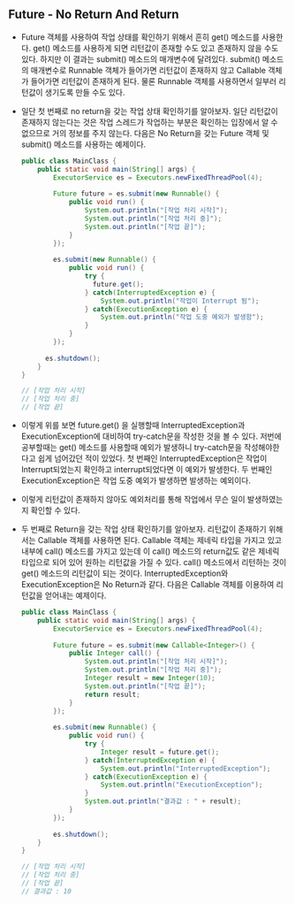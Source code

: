 ## Future - No Return And Return

- Future 객체를 사용하여 작업 상태를 확인하기 위해서 흔히 get() 메소드를 사용한다.
  get() 메소드를 사용하게 되면 리턴값이 존재할 수도 있고 존재하지 않을 수도 있다.
  하지만 이 결과는 submit() 메소드의 매개변수에 달려있다.
  submit() 메소드의 매개변수로 Runnable 객체가 들어가면 리턴값이 존재하지 않고
  Callable 객체가 들어가면 리턴값이 존재하게 된다.
  물론 Runnable 객체를 사용하면서 일부러 리턴값이 생기도록 만들 수도 있다.





- 일단 첫 번째로 no return을 갖는 작업 상태 확인하기를 알아보자.
  일단 리턴값이 존재하지 않는다는 것은 작업 스레드가 작업하는 부분은 확인하는 입장에서 알 수 없으므로
  거의 정보를 주지 않는다.
  다음은 No Return을 갖는 Future 객체 및 submit() 메소드를 사용하는 예제이다.

  ```java
  public class MainClass {
      public static void main(String[] args) {
          ExecutorService es = Executors.newFixedThreadPool(4);
          
          Future future = es.submit(new Runnable() {
              public void run() {
                  System.out.println("[작업 처리 시작]");
                  System.out.println("[작업 처리 중]");
                  System.out.println("[작업 끝]");
              }
          });
          
          es.submit(new Runnable() {
              public void run() {
                  try {
                  	future.get();
                  } catch(InterruptedException e) {
                      System.out.println("작업이 Interrupt 됨");
                  } catch(ExecutionException e) {
                      System.out.println("작업 도중 예외가 발생함");
                  }
              }
          });
          
  		es.shutdown();
      }
  }
  
  // [작업 처리 시작]
  // [작업 처리 중]
  // [작업 끝]
  ```

- 이렇게 위를 보면 future.get() 을 실행할때
  InterruptedException과 ExecutionException에 대비하여 try-catch문을 작성한 것을 볼 수 있다.
  저번에 공부할때는 get() 메소드를 사용할때 예외가 발생하니 try-catch문을 작성해야한다고
  쉽게 넘어갔던 적이 있었다.
  첫 번째인 InterruptedException은 작업이 Interrupt되었는지 확인하고 interrupt되었다면
  이 예외가 발생한다.
  두 번째인 ExecutionException은 작업 도중 예외가 발생하면 발생하는 예외이다.

- 이렇게 리턴값이 존재하지 않아도 예외처리를 통해 작업에서 무슨 일이 발생하였는지 확인할 수 있다.





- 두 번째로 Return을 갖는 작업 상태 확인하기를 알아보자.
  리턴값이 존재하기 위해서는 Callable 객체를 사용하면 된다.
  Callable 객체는 제네릭 타입을 가지고 있고
  내부에 call() 메소드를 가지고 있는데 이 call() 메소드의 return값도 같은 제네릭 타입으로 되어 있어
  원하는 리턴값을 가질 수 있다.
  call() 메소드에서 리턴하는 것이 get() 메소드의 리턴값이 되는 것이다.
  InterruptedException와 ExecutionException은 No Return과 같다.
  다음은 Callable 객체를 이용하여 리턴값을 얻어내는 예제이다.

  ```java
  public class MainClass {
      public static void main(String[] args) {
          ExecutorService es = Executors.newFixedThreadPool(4);
          
          Future future = es.submit(new Callable<Integer>() {
              public Integer call() {
                  System.out.println("[작업 처리 시작]");
                  System.out.println("[작업 처리 중]");
                  Integer result = new Integer(10);
                  System.out.println("[작업 끝]");
                  return result;
              }
          });
          
          es.submit(new Runnable() {
              public void run() {
                  try {
                      Integer result = future.get();
                  } catch(InterruptedException e) {
                      System.out.println("InterruptedException");
                  } catch(ExecutionException e) {
                      System.out.println("ExecutionException");
                  }
                  System.out.println("결과값 : " + result);
              }
          });
          
          es.shutdown();
      }
  }
  
  // [작업 처리 시작]
  // [작업 처리 중]
  // [작업 끝]
  // 결과값 : 10
  ```

  